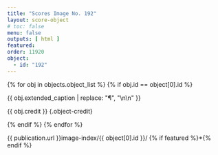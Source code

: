 ```yaml
---
title: "Scores Image No. 192"
layout: score-object
# toc: false
menu: false
outputs: [ html ]
featured: 
order: 11920
object:
  - id: "192"
---
```


{% for obj in objects.object_list %}
{% if obj.id == object[0].id %}

{{ obj.extended_caption | replace: "¶", "\n\n" }}

{{ obj.credit }} {.object-credit}

{% endif %}
{% endfor %}

<div class="object-credit object-url is-print-only">

{{ publication.url }}image-index/{{ object[0].id }}/ {% if featured %}*{% endif %}

</div>
